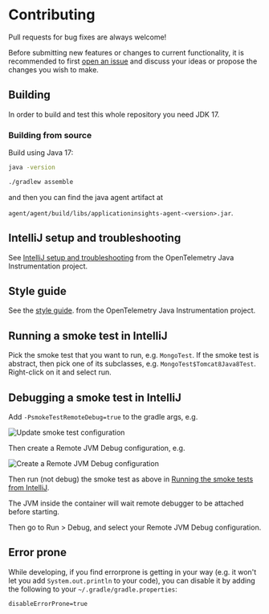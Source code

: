 # Contributing

Pull requests for bug fixes are always welcome!

Before submitting new features or changes to current functionality, it is recommended to first
[open an issue](https://github.com/microsoft/ApplicationInsights-Java/issues/new)
and discuss your ideas or propose the changes you wish to make.

## Building

In order to build and test this whole repository you need JDK 17.

### Building from source

Build using Java 17:

```bash
java -version
```

```bash
./gradlew assemble
```

and then you can find the java agent artifact at

`agent/agent/build/libs/applicationinsights-agent-<version>.jar`.

## IntelliJ setup and troubleshooting

See [IntelliJ setup and troubleshooting](https://github.com/open-telemetry/opentelemetry-java-instrumentation/blob/main/docs/contributing/intellij-setup-and-troubleshooting.md)
from the OpenTelemetry Java Instrumentation project.

## Style guide

See the [style guide](https://github.com/open-telemetry/opentelemetry-java-instrumentation/blob/main/docs/contributing/style-guideline.md).
from the OpenTelemetry Java Instrumentation project.

## Running a smoke test in IntelliJ

Pick the smoke test that you want to run, e.g. `MongoTest`.
If the smoke test is abstract, then pick one of its subclasses, e.g. `MongoTest$Tomcat8Java8Test`.
Right-click on it and select run.

## Debugging a smoke test in IntelliJ

Add `-PsmokeTestRemoteDebug=true` to the gradle args, e.g.

![Update smoke test configuration](docs/intellij-debug-smoke-test-part-1.png)

Then create a Remote JVM Debug configuration, e.g.

![Create a Remote JVM Debug configuration](docs/intellij-debug-smoke-test-part-2.png)

Then run (not debug) the smoke test as above in [Running the smoke tests from IntelliJ](#running-a-smoke-test-in-intellij).

The JVM inside the container will wait remote debugger to be attached before starting.

Then go to Run > Debug, and select your Remote JVM Debug configuration.

## Error prone

While developing, if you find errorprone is getting in your way (e.g. it won't let you add
`System.out.println` to your code), you can disable it by adding the following to your
`~/.gradle/gradle.properties`:

```
disableErrorProne=true
```
